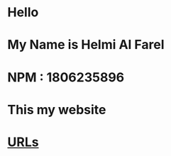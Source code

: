 <html>
<head>
</head>
<body>
  <h1>Hello</h1>
  <h1>My Name is Helmi Al Farel </h1>
  <h1>NPM : 1806235896 </h1>
  <h1>This my website </h1>
  <h1><a href=/os201/url'>URLs</a></h1>
</body>
</html>
